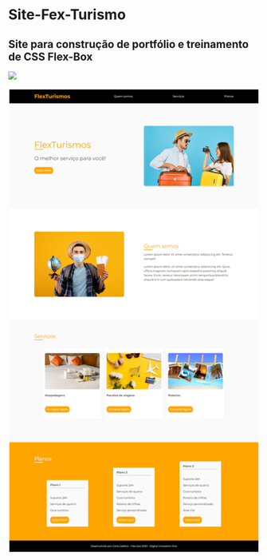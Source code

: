 # Site-Fex-Turismo

## Site para construção de portfólio e treinamento de CSS Flex-Box

<div>
<img width="100px" src="https://free-time-katas.github.io/img/guia-flexbox.jpg">
</div>


<br>

<div align="center">
<img width="500px" src="https://github.com/CarlaMGaldino/Site-Fex-Turismo/blob/main/img/site.png">
</div>
